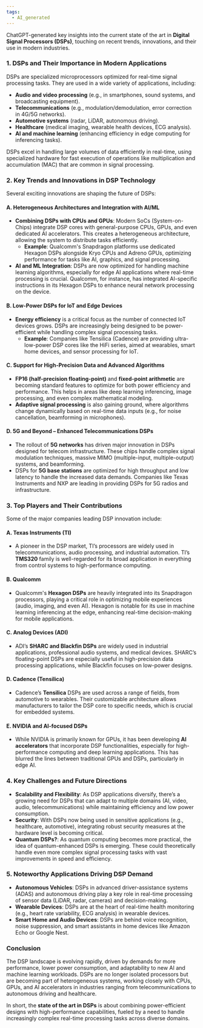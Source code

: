 ```yaml
---
tags:
  - AI_generated
---
```

ChatGPT-generated key insights into the current state of the art in **Digital Signal Processors (DSPs)**, touching on recent trends, innovations, and their use in modern industries.

### 1. **DSPs and Their Importance in Modern Applications**
DSPs are specialized microprocessors optimized for real-time signal processing tasks. They are used in a wide variety of applications, including:
- **Audio and video processing** (e.g., in smartphones, sound systems, and broadcasting equipment).
- **Telecommunications** (e.g., modulation/demodulation, error correction in 4G/5G networks).
- **Automotive systems** (radar, LiDAR, autonomous driving).
- **Healthcare** (medical imaging, wearable health devices, ECG analysis).
- **AI and machine learning** (enhancing efficiency in edge computing for inferencing tasks).

DSPs excel in handling large volumes of data efficiently in real-time, using specialized hardware for fast execution of operations like multiplication and accumulation (MAC) that are common in signal processing.

### 2. **Key Trends and Innovations in DSP Technology**
Several exciting innovations are shaping the future of DSPs:

#### **A. Heterogeneous Architectures and Integration with AI/ML**
- **Combining DSPs with CPUs and GPUs**: Modern SoCs (System-on-Chips) integrate DSP cores with general-purpose CPUs, GPUs, and even dedicated AI accelerators. This creates a heterogeneous architecture, allowing the system to distribute tasks efficiently.
  - **Example**: Qualcomm's Snapdragon platforms use dedicated Hexagon DSPs alongside Kryo CPUs and Adreno GPUs, optimizing performance for tasks like AI, graphics, and signal processing.
- **AI and ML Integration**: DSPs are now optimized for handling machine learning algorithms, especially for edge AI applications where real-time processing is crucial. Qualcomm, for instance, has integrated AI-specific instructions in its Hexagon DSPs to enhance neural network processing on the device.

#### **B. Low-Power DSPs for IoT and Edge Devices**
- **Energy efficiency** is a critical focus as the number of connected IoT devices grows. DSPs are increasingly being designed to be power-efficient while handling complex signal processing tasks.
  - **Example**: Companies like Tensilica (Cadence) are providing ultra-low-power DSP cores like the HiFi series, aimed at wearables, smart home devices, and sensor processing for IoT.

#### **C. Support for High-Precision Data and Advanced Algorithms**
- **FP16 (half-precision floating-point)** and **fixed-point arithmetic** are becoming standard features to optimize for both power efficiency and performance. This helps in areas like deep learning inferencing, image processing, and even complex mathematical modeling.
- **Adaptive signal processing** is also gaining ground, where algorithms change dynamically based on real-time data inputs (e.g., for noise cancellation, beamforming in microphones).

#### **D. 5G and Beyond – Enhanced Telecommunications DSPs**
- The rollout of **5G networks** has driven major innovation in DSPs designed for telecom infrastructure. These chips handle complex signal modulation techniques, massive MIMO (multiple-input, multiple-output) systems, and beamforming.
- DSPs for **5G base stations** are optimized for high throughput and low latency to handle the increased data demands. Companies like Texas Instruments and NXP are leading in providing DSPs for 5G radios and infrastructure.

### 3. **Top Players and Their Contributions**
Some of the major companies leading DSP innovation include:

#### **A. Texas Instruments (TI)**
- A pioneer in the DSP market, TI’s processors are widely used in telecommunications, audio processing, and industrial automation. TI’s **TMS320** family is well-regarded for its broad application in everything from control systems to high-performance computing.
  
#### **B. Qualcomm**
- Qualcomm's **Hexagon DSPs** are heavily integrated into its Snapdragon processors, playing a critical role in optimizing mobile experiences (audio, imaging, and even AI). Hexagon is notable for its use in machine learning inferencing at the edge, enhancing real-time decision-making for mobile applications.

#### **C. Analog Devices (ADI)**
- ADI’s **SHARC and Blackfin DSPs** are widely used in industrial applications, professional audio systems, and medical devices. SHARC’s floating-point DSPs are especially useful in high-precision data processing applications, while Blackfin focuses on low-power designs.

#### **D. Cadence (Tensilica)**
- Cadence’s **Tensilica** DSPs are used across a range of fields, from automotive to wearables. Their customizable architecture allows manufacturers to tailor the DSP core to specific needs, which is crucial for embedded systems.

#### **E. NVIDIA and AI-focused DSPs**
- While NVIDIA is primarily known for GPUs, it has been developing **AI accelerators** that incorporate DSP functionalities, especially for high-performance computing and deep learning applications. This has blurred the lines between traditional GPUs and DSPs, particularly in edge AI.

### 4. **Key Challenges and Future Directions**
- **Scalability and Flexibility**: As DSP applications diversify, there’s a growing need for DSPs that can adapt to multiple domains (AI, video, audio, telecommunications) while maintaining efficiency and low power consumption.
- **Security**: With DSPs now being used in sensitive applications (e.g., healthcare, automotive), integrating robust security measures at the hardware level is becoming critical.
- **Quantum DSPs?**: As quantum computing becomes more practical, the idea of quantum-enhanced DSPs is emerging. These could theoretically handle even more complex signal processing tasks with vast improvements in speed and efficiency.

### 5. **Noteworthy Applications Driving DSP Demand**
- **Autonomous Vehicles**: DSPs in advanced driver-assistance systems (ADAS) and autonomous driving play a key role in real-time processing of sensor data (LiDAR, radar, cameras) and decision-making.
- **Wearable Devices**: DSPs are at the heart of real-time health monitoring (e.g., heart rate variability, ECG analysis) in wearable devices.
- **Smart Home and Audio Devices**: DSPs are behind voice recognition, noise suppression, and smart assistants in home devices like Amazon Echo or Google Nest.

### Conclusion
The DSP landscape is evolving rapidly, driven by demands for more performance, lower power consumption, and adaptability to new AI and machine learning workloads. DSPs are no longer isolated processors but are becoming part of heterogeneous systems, working closely with CPUs, GPUs, and AI accelerators in industries ranging from telecommunications to autonomous driving and healthcare.

In short, the **state of the art in DSPs** is about combining power-efficient designs with high-performance capabilities, fueled by a need to handle increasingly complex real-time processing tasks across diverse domains.